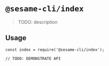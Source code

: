 # `@sesame-cli/index`

> TODO: description

## Usage

```
const index = require('@sesame-cli/index');

// TODO: DEMONSTRATE API
```
